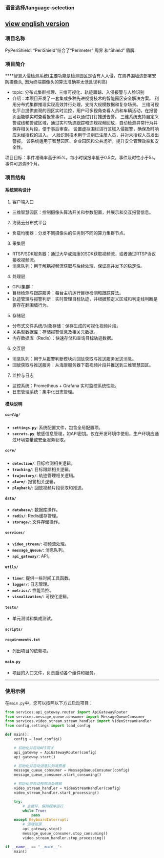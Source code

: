 ###  语言选择/language-selection
[view english version](tools/readme_en.md)
---

### 项目名称
PyPeriShield: “PeriShield”结合了“Perimeter” 周界 和“Shield” 盾牌
### 项目简介
****智慧入侵检测系统(主要功能是检测园区是否有人入侵，在周界围墙边部署安防摄像头, 因为终端摄像头的算法准确率太低且误判高)
- topic: 分布式集群推理、三维可视化、轨迹跟踪、入侵报警与人脸识别
- 介绍：本项目开发了一套集成多种先进视觉技术的智能园区安全解决方案。
利用分布式集群推理实现高效并行处理，支持大规模数据和复杂场景。
三维可视化平台提供直观的园区实时监控，用户可多视角查看人员和车辆活动，在报警页面能够实时查看报警事件，且可以通过钉钉推送告警。
三维系统支持自定义警戒线和警戒区域，通过实时轨迹跟踪和违规视频回放，自动检测异常行为并保存相关片段，便于事后审查。
设置虚拟围栏进行区域入侵报警，确保及时响应未经授权的进入。
人脸识别技术用于识别已注册人员，并对未授权人员发出警报。
该系统适用于智慧园区、企业园区和公共场所，提升安全管理效率和安全性。


项目目标：事件准确率高于95%，每小时误报率低于0.5次，事件及时性小于5s，事件可追溯6个月。
### 项目结构

#### 系统架构设计
1. 客户端入口
- 三维智慧园区：控制摄像头算法开关和参数配置，并展示和交互报警信息。
2. 海葵云分布式平台
- 负载均衡器：分发不同摄像头的任务到不同的算力集群节点。
3. 采集层
- RTSP/SDK服务器：通过大华或海康的SDK获取视频流，或者通过RTSP协议接收视频流。
- 消息队列：用于解耦视频流获取与后续处理，保证高并发下的稳定性。
4. 处理层
- GPU集群：
- 目标检测与跟踪服务：每台主机运行目标检测和跟踪算法。
- 轨迹管理与报警判断：实时管理目标轨迹，并根据预定义区域和判定线判断是否存在翻围墙行为。
5. 存储层
- 分布式文件系统/对象存储：保存生成的可视化视频片段。
- 关系型数据库：存储报警信息及相关元数据。
- 内存数据库（Redis）：快速存储和查询目标轨迹数据。
6. 交互层
- 消息队列：用于从报警判断模块向回放获取与推送服务发送消息。
- 回放获取与推送服务：从海康服务器下载视频片段并推送到三维智慧园区。
7. 监控与日志
- 监控系统：Prometheus + Grafana 实时监控系统性能。
- 日志管理系统：集中化日志管理。

#### 模块说明
##### `config/`
- **`settings.py`**: 系统配置文件，包含全局配置项。
- **`secrets.py`**: 敏感信息管理，如API密钥。仅在开发环境中使用，生产环境应通过环境变量或安全服务获取。

##### `core/`
- **`detection/`**: 目标检测相关逻辑。
- **`tracking/`**: 目标跟踪相关逻辑。
- **`trajectory/`**: 轨迹管理相关逻辑。
- **`alarm/`**: 报警相关逻辑。
- **`playback/`**: 回放视频片段获取和推送。

#### `data/`
- **`database/`**: 数据库操作。
- **`redis/`**: Redis缓存管理。
- **`storage/`**: 文件存储操作。

#### `services/`
- **`video_stream/`**: 视频流处理。
- **`message_queue/`**: 消息队列。
- **`api_gateway/`**: API。

#### `utils/`
- **`timer`**: 提供一些时间工具函数。
- **`logger/`**: 日志管理。
- **`metrics/`**: 性能监控。
- **`visualization/`**: 可视化逻辑。

#### `tests/`
- 单元测试和集成测试。

#### `scripts/`

#### `requirements.txt`
- 列出项目的依赖项。

#### `main.py`
- 项目的入口文件，负责启动各个组件和服务。

---

### 使用示例

在`main.py`中，您可以按照以下方式启动项目：

```python
from services.api_gateway.router import ApiGatewayRouter
from services.message_queue.consumer import MessageQueueConsumer
from services.video_stream.stream_handler import VideoStreamHandler
from config.settings import load_config

def main():
    config = load_config()

    # 初始化并启动API网关
    api_gateway = ApiGatewayRouter(config)
    api_gateway.start()

    # 初始化并启动消息队列消费者
    message_queue_consumer = MessageQueueConsumer(config)
    message_queue_consumer.start_consuming()

    # 初始化并启动视频流处理器
    video_stream_handler = VideoStreamHandler(config)
    video_stream_handler.start_processing()

    try:
        # 主循环，保持程序运行
        while True:
            pass
    except KeyboardInterrupt:
        # 清理资源
        api_gateway.stop()
        message_queue_consumer.stop_consuming()
        video_stream_handler.stop_processing()

if __name__ == "__main__":
    main()